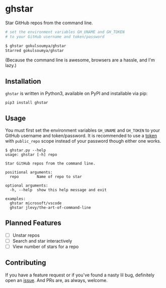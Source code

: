 # ghstar

Star GitHub repos from the command line.

```sh
# set the environment variables GH_UNAME and GH_TOKEN
# to your GitHub username and token/password

$ ghstar gokulsoumya/ghstar
Starred gokulsoumya/ghstar
```

(Because the command line is awesome, browsers are a hassle, and I'm lazy.)

## Installation

`ghstar` is written in Python3, available on PyPI and installable via pip:

```
pip3 install ghstar
```

## Usage

You must first set the environment variables `GH_UNAME` and `GH_TOKEN` to
your GitHub username and token/password. It is recommended to use a
[token](https://github.com/settings/tokens/new) with `public_repo` scope
instead of your password though either one works.

```
$ ghstar.py --help
usage: ghstar [-h] repo

Star GitHub repos from the command line.

positional arguments:
  repo        Name of repo to star

optional arguments:
  -h, --help  show this help message and exit

examples:
  ghstar microsoft/vscode
  ghstar jlevy/the-art-of-command-line

```

## Planned Features

- [ ] Unstar repos
- [ ] Search and star interactively
- [ ] View number of stars for a repo

## Contributing

If you have a feature request or if you've found a nasty lil bug, definitely
open an [issue](https://github.com/gokulsoumya/ghstar/issues). And PRs are,
as always, welcome.
